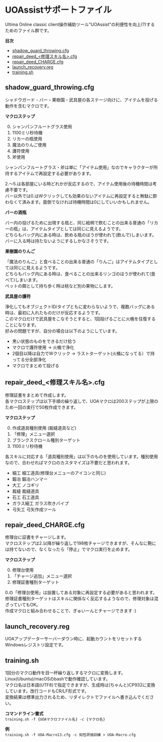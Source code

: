 # UOAssistサポートファイル
Ultima Online classic client操作補助ツール"UOAssist"の利便性を向上(?)するためのファイル群です。

__目次__

- [shadow_guard_throwing.cfg](#shadow_guard_throwingcfg)
- [repair_deed_<修理スキル名>.cfg](#repair_deed_修理スキル名cfg)
- [repair_deed_CHARGE.cfg](#repair_deed_chargecfg)
- [launch_recovery.reg](#launch_recoveryreg)
- [training.sh](#trainingsh)

## shadow_guard_throwing.cfg
シャドウガード - バー・果樹園・武具屋の各ステージ向けに、アイテムを投げる動作を含むマクロです。

__マクロステップ__

0. シャンパンフルートグラス使用
0. 1100ミリ秒待機
0. リカーの瓶使用
0. 魔法のりんご使用
0. 護符使用
0. 斧使用

シャンパンフルートグラス・斧は単に「アイテム使用」なのでキャラクターが所持するアイテムで再設定する必要があります。

2.～5.は各部屋にいる時どれかが反応するので、アイテム使用後の待機時間は考慮不要です。  
バー以外では0.はWクリックしても効果のないアイテムに再設定すると無駄に酔わなくて済みます。面倒でなければ待機時間は0にしていいかもしれません。

__バーの酒瓶__

バー内の投げるために出現する瓶と、同じ絵柄で飲むことの出来る普通の「リカーの瓶」は、アイテムタイプとしては同じに見えるようです。  
どちらもバッグ内にある時は、飲める瓶のほうが使われて(飲んで)しまいます。  
バーに入る時は持たないようにするしかなさそうです。

__果樹園のりんご__

「魔法のりんご」と食べることの出来る普通の「りんご」はアイテムタイプとしては同じに見えるようです。  
どちらもバッグ内にある時は、食べることの出来るリンゴのほうが使われて(食べて)しまいます。  
ペットの餌として持ち歩く時は桃など別の果物にします。

__武具屋の護符__

浄化してもオブジェクトID/タイプともに変わらないようで、複数バッグにある時は、最初に入れたものだけが反応するようです。  
このマクロだけで武具屋をこなそうとすると、1回投げるごとに火桶を往復することになります。  
好みの問題ですが、自分の場合は以下のようにしています。

- 黒い状態のものをできるだけ拾う
- マクロで護符使用 → 火桶で浄化
- 2個目以降は自力でWクリック → ラストターゲット(火桶になってる）で持ってる分全部浄化
- マクロでまとめて投げる

## repair_deed_<修理スキル名>.cfg
修理証書をまとめて作成します。  
各マクロステップは以下手順の繰り返しで、UOAマクロは200ステップが上限のため一回の実行で50枚作成できます。  

__マクロステップ__

0. 作成道具種別使用 (裁縫道具など)
0. 「修理」メニュー選択
0. ブランクスクロール種別ターゲット
0. 1100ミリ秒待機

各スキルに対応する「道具種別使用」は以下のものを使用しています。種別使用なので、合わせればマクロのカスタマイズは不要だと思われます。
- 細工 細工道具(修理台メニューのアイコンと同じ)
- 鍛冶 鍛冶ハンマー
- 大工 ノコギリ
- 裁縫 裁縫道具
- 石工 石工道具
- ガラス細工 ガラス吹きパイプ
- 弓矢工 弓矢作成ツール

## repair_deed_CHARGE.cfg
修理台に証書をチャージします。  
マクロステップは2.以降が繰り返しで198枚チャージできますが、そんなに鞄には持てないので、なくなったら「停止」でマクロ実行を止めます。

__マクロステップ__

0. 修理台使用
0. 「チャージ追加」メニュー選択
0. 修理証書種別ターゲット

0.の「修理台使用」は設置してある対象に再設定する必要があると思われます。
修理証書種別ターゲットはスキルに関係なく反応するようなので、修理対象は混ざっていてもOK。  
作成マクロと組み合わせることで、ぎゅいーんとチャージできます :)

## launch_recovery.reg
UOAアップデーターサーバーダウン時に、起動カウントをリセットするWindowsレジストリ設定です。  

## training.sh
1回分のマクロ動作を目一杯繰り返しするマクロに変換します。  
Linux(Ubuntu)/macOSのbashで動作確認しています。  
マクロ名は日本語(UTF8)で指定できますが、生成時は(ちゃんと)CP932に変換しています。改行コードもCR/LF形式です。  
変換結果は標準出力されるため、リダイレクトでファイルへ書き込んでください。

__コマンドライン書式__  
`training.sh -f {UOAマクロファイル名} -c {マクロ名}`

__例__  
`training.sh -f UOA-Macro13.cfg -c 知性評価訓練 > UOA-Macro.cfg`
